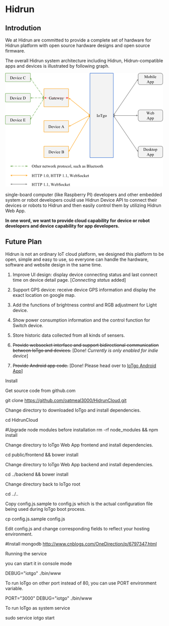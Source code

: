 # Hidrun 

## Introdution

We at Hidrun are committed to provide a complete set of hardware for Hidrun platform with open source hardware designs and open source firmware.

The overall Hidrun system architecture including Hidrun, Hidrun-compatible apps and devices is illustrated by following graph.

![Hidrun System Architecture](docs/iotgo-arch.png)

single-board computer (like Raspberry PI) developers and other embedded system or robot developers could use Hidrun Device API to connect their devices or robots to Hidrun and then easily control them by utilizing Hidrun Web App.

**In one word, we want to provide cloud capability for device or robot developers and device capability for app developers.**

## Future Plan

Hidrun is not an ordinary IoT cloud platform, we designed this platform to be open, simple and easy to use, so everyone can handle the hardware, software and website design in the same time. 

1. Improve UI design: display device connecting status and last connect time on device detail page. [*Connecting status* added]

2. Support GPS device: receive device GPS information and display the exact location on google map.

3. Add the functions of brightness control and RGB adjustment for Light device.

4. Show power consumption information and the control function for Switch device.

5. Store historic data collected from all kinds of sensers.

6. ~~Provide websocket interface and support bidirectional communication between IoTgo and devices.~~ [Done! *Currently is only enabled for indie device*]

7. ~~Provide Android app code.~~ [Done! Please head over to [IoTgo Android App](https://github.com/itead/IoTgo_Android_App)]


Install

Get source code from github.com

git clone https://github.com/oatmeal3000/HidrunCloud.git

Change directory to downloaded IoTgo and install dependencies.

cd HidrunCloud


#Upgrade node modules before installation
rm -rf node_modules && npm install

Change directory to IoTgo Web App frontend and install dependencies.

cd public/frontend && bower install

Change directory to IoTgo Web App backend and install dependencies.

cd ../backend && bower install

Change directory back to IoTgo root

cd ../..

Copy config.js.sample to config.js which is the actual configuration file being used during IoTgo boot process.

cp config.js.sample config.js

Edit config.js and change corresponding fields to reflect your hosting environment.


#Install mongodb
http://www.cnblogs.com/OneDirection/p/6797347.html


Running the service

you can start it in console mode

DEBUG="iotgo" ./bin/www

To run IoTgo on other port instead of 80, you can use PORT environment variable.

PORT="3000" DEBUG="iotgo" ./bin/www

To run IoTgo as system service

sudo service iotgo start


